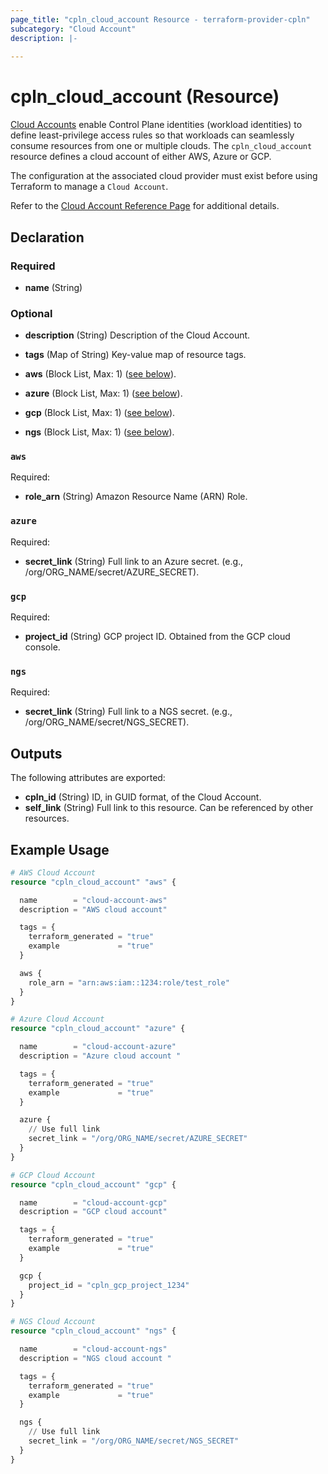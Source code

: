 ```yaml
---
page_title: "cpln_cloud_account Resource - terraform-provider-cpln"
subcategory: "Cloud Account"
description: |-
  
---
```


# cpln_cloud_account (Resource)

[Cloud Accounts](https://docs.controlplane.com/reference/cloudaccount) enable Control Plane identities (workload identities) to define least-privilege access rules so that workloads can seamlessly consume resources from one or multiple clouds. The `cpln_cloud_account` resource defines a cloud account of either AWS, Azure or GCP.

The configuration at the associated cloud provider must exist before using Terraform to manage a `Cloud Account`.

Refer to the [Cloud Account Reference Page](https://docs.controlplane.com/reference/cloudaccount)
for additional details.
 
## Declaration

### Required

- **name** (String)

### Optional

- **description** (String) Description of the Cloud Account.
- **tags** (Map of String) Key-value map of resource tags.
  
- **aws** (Block List, Max: 1) ([see below](#nestedblock--aws)).
- **azure** (Block List, Max: 1) ([see below](#nestedblock--azure)).
- **gcp** (Block List, Max: 1) ([see below](#nestedblock--gcp)).
- **ngs** (Block List, Max: 1) ([see below](#nestedblock--ngs)).


<a id="nestedblock--aws"></a>
 ### `aws`

Required:

- **role_arn** (String) Amazon Resource Name (ARN) Role.


<a id="nestedblock--azure"></a>
 ### `azure`

Required:

- **secret_link** (String) Full link to an Azure secret. (e.g., /org/ORG_NAME/secret/AZURE_SECRET).


<a id="nestedblock--gcp"></a>
 ### `gcp`

Required:

- **project_id** (String) GCP project ID. Obtained from the GCP cloud console.

<a id="nestedblock--ngs"></a>
 ### `ngs`

Required:

- **secret_link** (String) Full link to a NGS secret. (e.g., /org/ORG_NAME/secret/NGS_SECRET).

## Outputs

The following attributes are exported:

- **cpln_id** (String) ID, in GUID format, of the Cloud Account.
- **self_link** (String) Full link to this resource. Can be referenced by other resources.

## Example Usage

```terraform
# AWS Cloud Account 
resource "cpln_cloud_account" "aws" {

  name        = "cloud-account-aws"
  description = "AWS cloud account"

  tags = {
    terraform_generated = "true"
    example             = "true"
  }

  aws {
    role_arn = "arn:aws:iam::1234:role/test_role"
  }
}

# Azure Cloud Account 
resource "cpln_cloud_account" "azure" {

  name        = "cloud-account-azure"
  description = "Azure cloud account "

  tags = {
    terraform_generated = "true"
    example             = "true"
  }

  azure {
    // Use full link
    secret_link = "/org/ORG_NAME/secret/AZURE_SECRET"
  }
}

# GCP Cloud Account 
resource "cpln_cloud_account" "gcp" {

  name        = "cloud-account-gcp"
  description = "GCP cloud account"

  tags = {
    terraform_generated = "true"
    example             = "true"
  }

  gcp {
    project_id = "cpln_gcp_project_1234"
  }
}

# NGS Cloud Account
resource "cpln_cloud_account" "ngs" {

  name        = "cloud-account-ngs"
  description = "NGS cloud account "

  tags = {
    terraform_generated = "true"
    example             = "true"
  }

  ngs {
    // Use full link
    secret_link = "/org/ORG_NAME/secret/NGS_SECRET"
  }
}
```